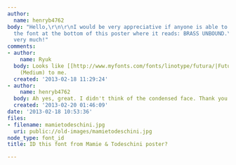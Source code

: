 ```yaml
---
author:
  name: henryb4762
body: "Hello,\r\n\r\nI would be very appreciative if anyone is able to help me identify
  the font at the bottom of this poster where it reads: BRASS UNBOUND.\r\n\r\nThanks
  very much!"
comments:
- author:
    name: Ryuk
  body: Looks like [[http://www.myfonts.com/fonts/linotype/futura/|Futura Condensed]]
    (Medium) to me.
  created: '2013-02-18 11:29:24'
- author:
    name: henryb4762
  body: Ah yes, great. I didn't think of the condensed face. Thank you Ryuk.
  created: '2013-02-20 01:46:09'
date: '2013-02-18 10:53:36'
files:
- filename: mamietodeschini.jpg
  uri: public://old-images/mamietodeschini.jpg
node_type: font_id
title: ID this font from Mamie & Todeschini poster?

---
```

